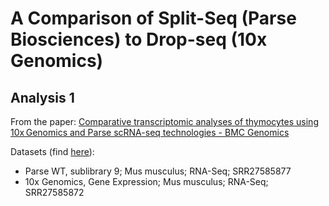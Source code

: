 # A Comparison of Split-Seq (Parse Biosciences) to Drop-seq (10x Genomics)
## Analysis 1
From the paper: [Comparative transcriptomic analyses of thymocytes using 10x Genomics and Parse scRNA-seq technologies - BMC Genomics](https://link.springer.com/article/10.1186/s12864-024-10976-x)

Datasets (find [here](https://www.ncbi.nlm.nih.gov/sra?term=SRP484103)):
- Parse WT, sublibrary 9; Mus musculus; RNA-Seq; SRR27585877
- 10x Genomics, Gene Expression; Mus musculus; RNA-Seq; SRR27585872
